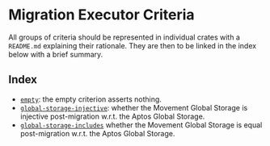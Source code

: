 # Migration Executor Criteria
All groups of criteria should be represented in individual crates with a `README.md` explaining their rationale. They are then to be linked in the index below with a brief summary. 

## Index

- [`empty`](./empty/README.md): the empty criterion asserts nothing. 
- [`global-storage-injective`](./global-storage-injective/README.md): whether the Movement Global Storage is injective post-migration w.r.t. the Aptos Global Storage.
- [`global-storage-includes`](./global-storage-includes/README.md) whether the Movement Global Storage is equal post-migration w.r.t. the Aptos Global Storage.